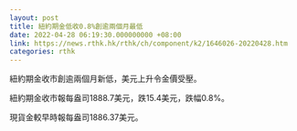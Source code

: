 ```yaml
---
layout: post
title: 紐約期金低收0.8%創逾兩個月最低
date: 2022-04-28 06:19:30.000000000 +08:00
link: https://news.rthk.hk/rthk/ch/component/k2/1646026-20220428.htm
categories: rthk
---
```


紐約期金收市創逾兩個月新低，美元上升令金價受壓。

紐約期金收市報每盎司1888.7美元，跌15.4美元，跌幅0.8%。

現貨金較早時報每盎司1886.37美元。
